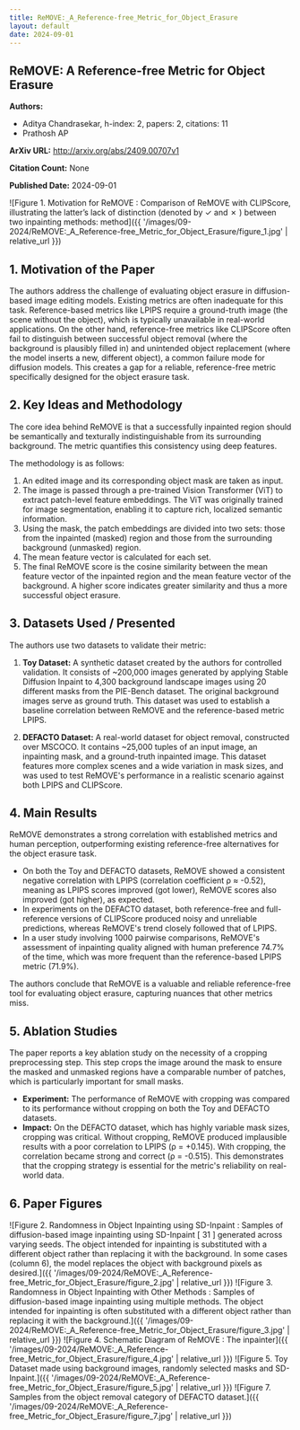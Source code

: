 ```yaml
---
title: ReMOVE:_A_Reference-free_Metric_for_Object_Erasure
layout: default
date: 2024-09-01
---
```

## ReMOVE: A Reference-free Metric for Object Erasure
**Authors:**
- Aditya Chandrasekar, h-index: 2, papers: 2, citations: 11
- Prathosh AP

**ArXiv URL:** http://arxiv.org/abs/2409.00707v1

**Citation Count:** None

**Published Date:** 2024-09-01

![Figure 1. Motivation for ReMOVE : Comparison of ReMOVE with CLIPScore, illustrating the latter’s lack of distinction (denoted by ✓ and ✗ ) between two inpainting methods: method]({{ '/images/09-2024/ReMOVE:_A_Reference-free_Metric_for_Object_Erasure/figure_1.jpg' | relative_url }})
## 1. Motivation of the Paper
The authors address the challenge of evaluating object erasure in diffusion-based image editing models. Existing metrics are often inadequate for this task. Reference-based metrics like LPIPS require a ground-truth image (the scene without the object), which is typically unavailable in real-world applications. On the other hand, reference-free metrics like CLIPScore often fail to distinguish between successful object removal (where the background is plausibly filled in) and unintended object replacement (where the model inserts a new, different object), a common failure mode for diffusion models. This creates a gap for a reliable, reference-free metric specifically designed for the object erasure task.

## 2. Key Ideas and Methodology
The core idea behind ReMOVE is that a successfully inpainted region should be semantically and texturally indistinguishable from its surrounding background. The metric quantifies this consistency using deep features.

The methodology is as follows:
1.  An edited image and its corresponding object mask are taken as input.
2.  The image is passed through a pre-trained Vision Transformer (ViT) to extract patch-level feature embeddings. The ViT was originally trained for image segmentation, enabling it to capture rich, localized semantic information.
3.  Using the mask, the patch embeddings are divided into two sets: those from the inpainted (masked) region and those from the surrounding background (unmasked) region.
4.  The mean feature vector is calculated for each set.
5.  The final ReMOVE score is the cosine similarity between the mean feature vector of the inpainted region and the mean feature vector of the background. A higher score indicates greater similarity and thus a more successful object erasure.

## 3. Datasets Used / Presented
The authors use two datasets to validate their metric:

1.  **Toy Dataset:** A synthetic dataset created by the authors for controlled validation. It consists of ~200,000 images generated by applying Stable Diffusion Inpaint to 4,300 background landscape images using 20 different masks from the PIE-Bench dataset. The original background images serve as ground truth. This dataset was used to establish a baseline correlation between ReMOVE and the reference-based metric LPIPS.

2.  **DEFACTO Dataset:** A real-world dataset for object removal, constructed over MSCOCO. It contains ~25,000 tuples of an input image, an inpainting mask, and a ground-truth inpainted image. This dataset features more complex scenes and a wide variation in mask sizes, and was used to test ReMOVE's performance in a realistic scenario against both LPIPS and CLIPScore.

## 4. Main Results
ReMOVE demonstrates a strong correlation with established metrics and human perception, outperforming existing reference-free alternatives for the object erasure task.

-   On both the Toy and DEFACTO datasets, ReMOVE showed a consistent negative correlation with LPIPS (correlation coefficient ρ ≈ -0.52), meaning as LPIPS scores improved (got lower), ReMOVE scores also improved (got higher), as expected.
-   In experiments on the DEFACTO dataset, both reference-free and full-reference versions of CLIPScore produced noisy and unreliable predictions, whereas ReMOVE's trend closely followed that of LPIPS.
-   In a user study involving 1000 pairwise comparisons, ReMOVE's assessment of inpainting quality aligned with human preference 74.7% of the time, which was more frequent than the reference-based LPIPS metric (71.9%).

The authors conclude that ReMOVE is a valuable and reliable reference-free tool for evaluating object erasure, capturing nuances that other metrics miss.

## 5. Ablation Studies
The paper reports a key ablation study on the necessity of a cropping preprocessing step. This step crops the image around the mask to ensure the masked and unmasked regions have a comparable number of patches, which is particularly important for small masks.

-   **Experiment:** The performance of ReMOVE with cropping was compared to its performance without cropping on both the Toy and DEFACTO datasets.
-   **Impact:** On the DEFACTO dataset, which has highly variable mask sizes, cropping was critical. Without cropping, ReMOVE produced implausible results with a poor correlation to LPIPS (ρ = +0.145). With cropping, the correlation became strong and correct (ρ = -0.515). This demonstrates that the cropping strategy is essential for the metric's reliability on real-world data.

## 6. Paper Figures
![Figure 2. Randomness in Object Inpainting using SD-Inpaint : Samples of diffusion-based image inpainting using SD-Inpaint [ 31 ] generated across varying seeds. The object intended for inpainting is substituted with a different object rather than replacing it with the background. In some cases (column 6), the model replaces the object with background pixels as desired.]({{ '/images/09-2024/ReMOVE:_A_Reference-free_Metric_for_Object_Erasure/figure_2.jpg' | relative_url }})
![Figure 3. Randomness in Object Inpainting with Other Methods : Samples of diffusion-based image inpainting using multiple methods. The object intended for inpainting is often substituted with a different object rather than replacing it with the background.]({{ '/images/09-2024/ReMOVE:_A_Reference-free_Metric_for_Object_Erasure/figure_3.jpg' | relative_url }})
![Figure 4. Schematic Diagram of ReMOVE : The inpainter]({{ '/images/09-2024/ReMOVE:_A_Reference-free_Metric_for_Object_Erasure/figure_4.jpg' | relative_url }})
![Figure 5. Toy Dataset made using background images, randomly selected masks and SD-Inpaint.]({{ '/images/09-2024/ReMOVE:_A_Reference-free_Metric_for_Object_Erasure/figure_5.jpg' | relative_url }})
![Figure 7. Samples from the object removal category of DEFACTO dataset.]({{ '/images/09-2024/ReMOVE:_A_Reference-free_Metric_for_Object_Erasure/figure_7.jpg' | relative_url }})
